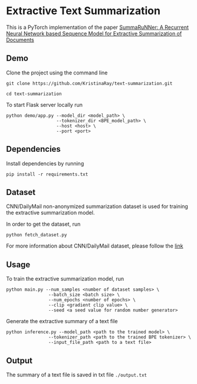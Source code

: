 # Extractive Text Summarization

This is a PyTorch implementation of the paper [SummaRuNNer: A Recurrent Neural Network based Sequence Model for Extractive Summarization of Documents](https://arxiv.org/pdf/1611.04230.pdf)


## Demo

Clone the project using the command line

```
git clone https://github.com/KristinaRay/text-summarization.git
```
```
cd text-summarization
``` 

To start Flask server locally run

```
python demo/app.py --model_dir <model_path> \
                   --tokenizer_dir <BPE_model_path> \
                   --host <host> \
                   --port <port>
```

## Dependencies

Install dependencies by running

```
pip install -r requirements.txt
```

## Dataset

CNN/DailyMail non-anonymized summarization dataset is used for training the extractive summarization model.

In order to get the dataset, run

```
python fetch_dataset.py
```

For more information about CNN/DailyMail dataset, please follow the [link](https://www.tensorflow.org/datasets/catalog/cnn_dailymail)

## Usage

To train the extractive summarization model, run

```
python main.py --num_samples <number of dataset samples> \
                --batch_size <batch size> \
                --num_epochs <number of epochs> \
                --clip <gradient clip value> \
                --seed <a seed value for random number generator>
```

Generate the extractive summary of a text file

```
python inference.py --model_path <path to the trained model> \
                --tokenizer_path <path to the trained BPE tokenizer> \
                --input_file_path <path to a text file>
```

## Output

The summary of a text file is saved in txt file  ```./output.txt```
